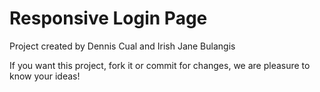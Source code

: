 

<h1> Responsive Login Page </h1>

<p> Project created by Dennis Cual and Irish Jane Bulangis </p>
<p> If you want this project, fork it or commit for changes, we are pleasure to know your ideas! </p>
